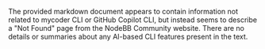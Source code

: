 ﻿The provided markdown document appears to contain information not related to mycoder CLI or GitHub Copilot CLI, but instead seems to describe a "Not Found" page from the NodeBB Community website. There are no details or summaries about any AI-based CLI features present in the text.

